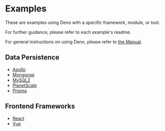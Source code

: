 # Examples

These are examples using Deno with a specific framework, module, or tool.

For further guidance, please refer to each example's readme.

For general instructions on using Deno, please refer to
[the Manual](https://deno.land/manual).

## Data Persistence

- [Apollo](https://github.com/denoland/examples/tree/main/with-apollo)
- [Mongoose](https://github.com/denoland/examples/tree/main/with-mongoose)
- [MySQL2](https://github.com/denoland/examples/tree/main/with-mysql2)
- [PlanetScale](https://github.com/denoland/examples/tree/main/with-planetscale)
- [Prisma](https://github.com/denoland/examples/tree/main/with-prisma)

## Frontend Frameworks

- [React](https://github.com/denoland/examples/tree/main/with-react)
- [Vue](https://github.com/denoland/examples/tree/main/with-vue)
